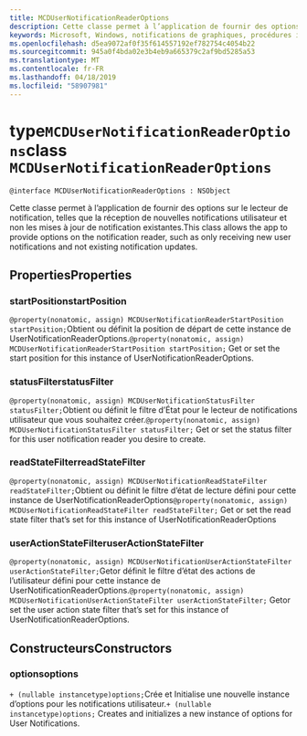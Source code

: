 ```yaml
---
title: MCDUserNotificationReaderOptions
description: Cette classe permet à l’application de fournir des options sur le lecteur de notification, telles que la réception de nouvelles notifications utilisateur et non les mises à jour de notification existantes.
keywords: Microsoft, Windows, notifications de graphiques, procédures iOS, iPhone de savoir-faire
ms.openlocfilehash: d5ea9072af0f35f614557192ef782754c4054b22
ms.sourcegitcommit: 945a0f4bda02e3b4eb9a665379c2af9bd5285a53
ms.translationtype: MT
ms.contentlocale: fr-FR
ms.lasthandoff: 04/18/2019
ms.locfileid: "58907981"
---
```

# <a name="class-mcdusernotificationreaderoptions"></a><span data-ttu-id="12397-104">type`MCDUserNotificationReaderOptions`</span><span class="sxs-lookup"><span data-stu-id="12397-104">class `MCDUserNotificationReaderOptions`</span></span>

```
@interface MCDUserNotificationReaderOptions : NSObject
```

<span data-ttu-id="12397-105">Cette classe permet à l’application de fournir des options sur le lecteur de notification, telles que la réception de nouvelles notifications utilisateur et non les mises à jour de notification existantes.</span><span class="sxs-lookup"><span data-stu-id="12397-105">This class allows the app to provide options on the notification reader, such as only receiving new user notifications and not existing notification updates.</span></span> 

## <a name="properties"></a><span data-ttu-id="12397-106">Properties</span><span class="sxs-lookup"><span data-stu-id="12397-106">Properties</span></span>

### <a name="startposition"></a><span data-ttu-id="12397-107">startPosition</span><span class="sxs-lookup"><span data-stu-id="12397-107">startPosition</span></span>
<span data-ttu-id="12397-108">`@property(nonatomic, assign) MCDUserNotificationReaderStartPosition startPosition;`Obtient ou définit la position de départ de cette instance de UserNotificationReaderOptions.</span><span class="sxs-lookup"><span data-stu-id="12397-108">`@property(nonatomic, assign) MCDUserNotificationReaderStartPosition startPosition;` Get or set the start position for this instance of UserNotificationReaderOptions.</span></span>

### <a name="statusfilter"></a><span data-ttu-id="12397-109">statusFilter</span><span class="sxs-lookup"><span data-stu-id="12397-109">statusFilter</span></span>
<span data-ttu-id="12397-110">`@property(nonatomic, assign) MCDUserNotificationStatusFilter statusFilter;`Obtient ou définit le filtre d’État pour le lecteur de notifications utilisateur que vous souhaitez créer.</span><span class="sxs-lookup"><span data-stu-id="12397-110">`@property(nonatomic, assign) MCDUserNotificationStatusFilter statusFilter;` Get or set the status filter for this user notification reader you desire to create.</span></span>

### <a name="readstatefilter"></a><span data-ttu-id="12397-111">readStateFilter</span><span class="sxs-lookup"><span data-stu-id="12397-111">readStateFilter</span></span>
<span data-ttu-id="12397-112">`@property(nonatomic, assign) MCDUserNotificationReadStateFilter readStateFilter;`Obtient ou définit le filtre d’état de lecture défini pour cette instance de UserNotificationReaderOptions</span><span class="sxs-lookup"><span data-stu-id="12397-112">`@property(nonatomic, assign) MCDUserNotificationReadStateFilter readStateFilter;` Get or set the read state filter that’s set for this instance of UserNotificationReaderOptions</span></span>

### <a name="useractionstatefilter"></a><span data-ttu-id="12397-113">userActionStateFilter</span><span class="sxs-lookup"><span data-stu-id="12397-113">userActionStateFilter</span></span>
<span data-ttu-id="12397-114">`@property(nonatomic, assign) MCDUserNotificationUserActionStateFilter userActionStateFilter;`Getor définit le filtre d’état des actions de l’utilisateur défini pour cette instance de UserNotificationReaderOptions.</span><span class="sxs-lookup"><span data-stu-id="12397-114">`@property(nonatomic, assign) MCDUserNotificationUserActionStateFilter userActionStateFilter;` Getor set  the user action state filter that’s set for this instance of UserNotificationReaderOptions.</span></span>

## <a name="constructors"></a><span data-ttu-id="12397-115">Constructeurs</span><span class="sxs-lookup"><span data-stu-id="12397-115">Constructors</span></span>

### <a name="options"></a><span data-ttu-id="12397-116">options</span><span class="sxs-lookup"><span data-stu-id="12397-116">options</span></span>
<span data-ttu-id="12397-117">`+ (nullable instancetype)options;`Crée et Initialise une nouvelle instance d’options pour les notifications utilisateur.</span><span class="sxs-lookup"><span data-stu-id="12397-117">`+ (nullable instancetype)options;` Creates and initializes a new instance of options for User Notifications.</span></span>